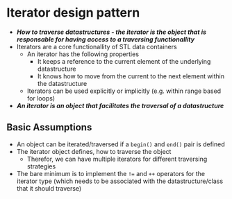 # Iterator design pattern
+ ***How to traverse datastructures - the iterator is the object that is responsable for having access to a traversing functionallity***
+ Iterators are a core functionallity of STL data containers
	- An iterator has the following properties
		* It keeps a reference to the current element of the underlying datastructure
		* It knows how to move from the current to the next element within the datastructure
	- Iterators can be used explicitly or implicitly (e.g. within range based for loops)
+ ***An iterator is an object that facilitates the traversal of a datastructure***

## Basic Assumptions
+ An object can be iterated/traversed if a `begin()` and `end()` pair is defined
+ The iterator object defines, how to traverse the object
	- Therefor, we can have multiple iterators for different traversing strategies
+ The bare minimum is to implement the `!=` and `++` operators for the iterator type (which needs to be associated with the datastructure/class that it should traverse)